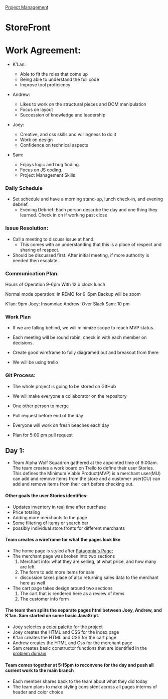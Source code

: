 [Project Management](https://trello.com/b/FHm7wgHI/alpha-wolf-squadron)

# StoreFront

# Work Agreement:
- K’Lan: 
  - Able to fit the roles that come up
  - Being able to understand the full code
  - Improve tool proficiency 


- Andrew: 
  - Likes to work on the structural pieces and DOM manipulation
  - Focus on layout
  - Succession of knowledge and leadership

- Joey: 
  - Creative, and css skills and willingness to do it
  - Work on design
  - Confidence on technical aspects

- Sam:
  - Enjoys logic and bug finding
  - Focus on JS coding.
  - Project Management Skills

### Daily Schedule
- Set schedule and have a morning stand-up, lunch check-in, and evening debrief.
  - Evening Debrief: Each person describe the day and one thing they learned. Check in on if working past close

### Issue Resolution:
- Call a meeting to discuss issue at hand.
  - This comes with an understanding that this is a place of respect and sharing of respect.
- Should be discussed first. After initial meeting, if more authority is needed then escalate.

### Communication Plan:
Hours of Operation 9-6pm With 12 o clock lunch

Normal mode operation:
In REMO for 9-6pm
Backup will be zoom

K’lan: 9pm
Joey: Insomniac 
Andrew: Over Slack
Sam: 10 pm

### Work Plan
- If we are falling behind, we will minimize scope to reach MVP status.

- Each meeting will be round robin, check in with each member on decisions.

- Create good wireframe to fully diagramed out and breakout from there
- We will be using trello

### Git Process:
- The whole project is going to be stored on GItHub
- We will make everyone a collaborator on the repository

- One other person to merge
- Pull request before end of the day
- Everyone will work on fresh beaches each day
- Plan for 5:00 pm pull request

## Day 1:
- Team Alpha Wolf Squadron gathered at the appointed time of 9:00am. The team creates a work board on Trello to define their user Stories. This defines the Minimum Viable Product(MVP) is a merchant user(MU) can add and remove items from the store and a customer user(CU) can add and remove items from their cart before checking out.

#### Other goals the user Stories identifies:
  - Updates inventory in real time after purchase
  - Price totaling
  - Adding more merchants to the page
  - Some filtering of items or search bar
  - possibly individual store fronts for different merchants

#### Team creates a wireframe for what the pages look like
  - The home page is styled after [Patagonia's Page](https://www.patagonia.com/shop/clothing-gear/);
  - The merchant page was broken into two sections
    1. Merchant info: what they are selling, at what price, and how many are left
    2. The form to add more items for sale
    - discussion takes place of also returning sales data to the merchant here as well
  - The cart page takes design around two sections
    1. The cart that is rendered here as a review of items
    2. The customer info form

#### The team then splits the separate pages html between Joey, Andrew, and K'lan. Sam started on some basic JavaSript.
  - Joey selectes a [color palette](https://www.canva.com/colors/color-palettes/bright-lights/) for the project
  - Joey creates the HTML and CSS for the index page
  - K'lan creates the HTML and CSS for the cart page
  - Andrew creates the HTML and Css for the merchant page
  - Sam creates basic constructor functions that are identified in the [problem domain](/assets/storefront2.png)

#### Team comes together at 5:15pm to reconvene for the day and push all current work to the main branch
  - Each member shares back to the team about what they did today
  - The team plans to make styling consistent across all pages interms of header and color choice


